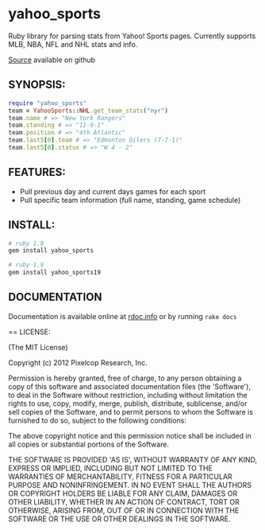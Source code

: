 # yahoo_sports
Ruby library for parsing stats from Yahoo! Sports pages. Currently supports
MLB, NBA, NFL and NHL stats and info.

[Source](http://github.com/chetan/yahoo_sports) available on github

## SYNOPSIS:

```ruby
require "yahoo_sports"
team = YahooSports::NHL.get_team_stats("nyr")
team.name # => "New York Rangers"
team.standing # => "11-9-1"
team.position # => "4th Atlantic"
team.last5[0].team # => "Edmonton Oilers (7-7-1)"
team.last5[0].status # => "W 4 - 2"
```

## FEATURES:

* Pull previous day and current days games for each sport
* Pull specific team information (full name, standing, game schedule)

## INSTALL:

```bash
# ruby 1.8
gem install yahoo_sports

# ruby 1.9
gem install yahoo_sports19
```

## DOCUMENTATION

Documentation is available online at [rdoc.info](http://rdoc.info/projects/chetan/yahoo_sports) or by running ```rake docs```

== LICENSE:

(The MIT License)

Copyright (c) 2012 Pixelcop Research, Inc.

Permission is hereby granted, free of charge, to any person obtaining
a copy of this software and associated documentation files (the
'Software'), to deal in the Software without restriction, including
without limitation the rights to use, copy, modify, merge, publish,
distribute, sublicense, and/or sell copies of the Software, and to
permit persons to whom the Software is furnished to do so, subject to
the following conditions:

The above copyright notice and this permission notice shall be
included in all copies or substantial portions of the Software.

THE SOFTWARE IS PROVIDED 'AS IS', WITHOUT WARRANTY OF ANY KIND,
EXPRESS OR IMPLIED, INCLUDING BUT NOT LIMITED TO THE WARRANTIES OF
MERCHANTABILITY, FITNESS FOR A PARTICULAR PURPOSE AND NONINFRINGEMENT.
IN NO EVENT SHALL THE AUTHORS OR COPYRIGHT HOLDERS BE LIABLE FOR ANY
CLAIM, DAMAGES OR OTHER LIABILITY, WHETHER IN AN ACTION OF CONTRACT,
TORT OR OTHERWISE, ARISING FROM, OUT OF OR IN CONNECTION WITH THE
SOFTWARE OR THE USE OR OTHER DEALINGS IN THE SOFTWARE.
